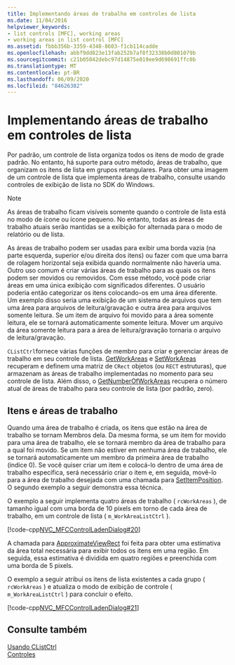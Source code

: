 ```yaml
---
title: Implementando áreas de trabalho em controles de lista
ms.date: 11/04/2016
helpviewer_keywords:
- list controls [MFC], working areas
- working areas in list control [MFC]
ms.assetid: fbbb356b-3359-4348-8603-f1cb114cadde
ms.openlocfilehash: abbf9dd823e13fab252b7af8f32338b0d801079b
ms.sourcegitcommit: c21b05042debc97d14875e019ee9d698691ffc0b
ms.translationtype: MT
ms.contentlocale: pt-BR
ms.lasthandoff: 06/09/2020
ms.locfileid: "84626382"
---
```

# <a name="implementing-working-areas-in-list-controls"></a>Implementando áreas de trabalho em controles de lista

Por padrão, um controle de lista organiza todos os itens de modo de grade padrão. No entanto, há suporte para outro método, áreas de trabalho, que organizam os itens de lista em grupos retangulares. Para obter uma imagem de um controle de lista que implementa áreas de trabalho, consulte usando controles de exibição de lista no SDK do Windows.

> [!NOTE]
> As áreas de trabalho ficam visíveis somente quando o controle de lista está no modo de ícone ou ícone pequeno. No entanto, todas as áreas de trabalho atuais serão mantidas se a exibição for alternada para o modo de relatório ou de lista.

As áreas de trabalho podem ser usadas para exibir uma borda vazia (na parte esquerda, superior e/ou direita dos itens) ou fazer com que uma barra de rolagem horizontal seja exibida quando normalmente não haveria uma. Outro uso comum é criar várias áreas de trabalho para as quais os itens podem ser movidos ou removidos. Com esse método, você pode criar áreas em uma única exibição com significados diferentes. O usuário poderia então categorizar os itens colocando-os em uma área diferente. Um exemplo disso seria uma exibição de um sistema de arquivos que tem uma área para arquivos de leitura/gravação e outra área para arquivos somente leitura. Se um item de arquivo foi movido para a área somente leitura, ele se tornará automaticamente somente leitura. Mover um arquivo da área somente leitura para a área de leitura/gravação tornaria o arquivo de leitura/gravação.

`CListCtrl`fornece várias funções de membro para criar e gerenciar áreas de trabalho em seu controle de lista. [GetWorkAreas](reference/clistctrl-class.md#getworkareas) e [SetWorkAreas](reference/clistctrl-class.md#setworkareas) recuperam e definem uma matriz de `CRect` objetos (ou `RECT` estruturas), que armazenam as áreas de trabalho implementadas no momento para seu controle de lista. Além disso, o [GetNumberOfWorkAreas](reference/clistctrl-class.md#getnumberofworkareas) recupera o número atual de áreas de trabalho para seu controle de lista (por padrão, zero).

## <a name="items-and-working-areas"></a>Itens e áreas de trabalho

Quando uma área de trabalho é criada, os itens que estão na área de trabalho se tornam Membros dela. Da mesma forma, se um item for movido para uma área de trabalho, ele se tornará membro da área de trabalho para a qual foi movido. Se um item não estiver em nenhuma área de trabalho, ele se tornará automaticamente um membro da primeira área de trabalho (índice 0). Se você quiser criar um item e colocá-lo dentro de uma área de trabalho específica, será necessário criar o item e, em seguida, movê-lo para a área de trabalho desejada com uma chamada para [SetItemPosition](reference/clistctrl-class.md#setitemposition). O segundo exemplo a seguir demonstra essa técnica.

O exemplo a seguir implementa quatro áreas de trabalho ( `rcWorkAreas` ), de tamanho igual com uma borda de 10 pixels em torno de cada área de trabalho, em um controle de lista ( `m_WorkAreaListCtrl` ).

[!code-cpp[NVC_MFCControlLadenDialog#20](codesnippet/cpp/implementing-working-areas-in-list-controls_1.cpp)]

A chamada para [ApproximateViewRect](reference/clistctrl-class.md#approximateviewrect) foi feita para obter uma estimativa da área total necessária para exibir todos os itens em uma região. Em seguida, essa estimativa é dividida em quatro regiões e preenchida com uma borda de 5 pixels.

O exemplo a seguir atribui os itens de lista existentes a cada grupo ( `rcWorkAreas` ) e atualiza o modo de exibição de controle ( `m_WorkAreaListCtrl` ) para concluir o efeito.

[!code-cpp[NVC_MFCControlLadenDialog#21](codesnippet/cpp/implementing-working-areas-in-list-controls_2.cpp)]

## <a name="see-also"></a>Consulte também

[Usando CListCtrl](using-clistctrl.md)<br/>
[Controles](controls-mfc.md)
